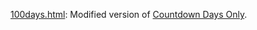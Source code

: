 [100days.html](https://syillvy.github.io/notion-widgets/100days): Modified version of [Countdown Days Only](https://github.com/ShoroukAziz/notion_widgets/blob/master/count-down-days-only.html).
